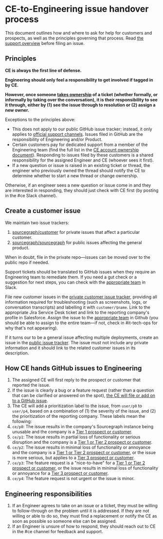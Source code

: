 # CE-to-Engineering issue handover process

This document outlines how and where to ask for help for customers and prospects, as well as the principles governing that process. Read [the support overview](support.md) before filing an issue.

## Principles

**CE is always the first line of defense.**

**Engineering should only feel a responsibility to get involved if tagged in by CE.**

**However, once someone [takes ownership](support.md#support-owners) of a ticket (whether formally, or informally by taking over the conversation), it is their responsibility to see it through, either by (1) see the issue through to resolution or (2) assign a new owner.**

Exceptions to the principles above:

- This does not apply to our public GitHub issue tracker; instead, it only applies to [official support channels](support.md). Issues filed in GitHub are the responsibility of Engineering and/or Product.
- Certain customers pay for dedicated support from a member of the Engineering team (find the full list in the [CE account ownership document](https://docs.google.com/spreadsheets/d/1EbAlUlMoZU-M2haRj0DoW3E7h7KG2D0vwLX3PlwL-h0/edit#gid=0)). Responding to issues filed by these customers is a shared responsibility for the assigned Engineer and CE (whoever sees it first).
- If a new question or issue is raised in an existing ticket or thread, the engineer who previously owned the thread should notify the CE to determine whether to start a new thread or change ownership.

Otherwise, if an engineer sees a new question or issue come in and they are interested in responding, they should just check with CE first (by posting in the #ce Slack channel).

## Create a customer issue

We maintain two issue trackers:

1. [sourcegraph/customer](https://github.com/sourcegraph/customer/issues) for private issues that affect a particular customer.
1. [sourcegraph/sourcegraph](https://github.com/sourcegraph/sourcegraph/issues) for public issues affecting the general product.

When in doubt, file in the private repo—issues can be moved over to the public repo if needed. 

Support tickets should be translated to GitHub issues when they require an Engineering team to remediate them. If you need a gut check or a suggestion for next steps, you can check with the [appropriate team](routing_questions.md) in Slack.

File new customer issues in the [private customer issue tracker](https://github.com/sourcegraph/customer/issues/new), providing all information required for troubleshooting (such as screenshots, logs, or conversation transcripts) and labelling it with `customer/$name`. Link to the appropriate Jira Service Desk ticket and link to the reporting company's profile in Salesforce. Assign the issue to the [appropriate team](routing_questions.md) in Github (you should be able to assign to the entire team—if not, check in #it-tech-ops for why that's not appearing).

If it turns our to be a general issue affecting multiple deployments, create an issue in the [public issue tracker](https://github.com/sourcegraph/sourcegraph/issues/new/choose). The issue must not include any private information and it should link to the related customer issues in its description.

## How CE hands GitHub issues to Engineering

1. The assigned CE will first reply to the prospect or customer that reported the issue.
1. If the issue is clearly a bug or a feature request (rather than a question that can be clarified or answered on the spot), [the CE will file or add on to a GitHub issue](customer_issues.md).
1. The CE will add a prioritization label to the issue, from `user/p0` to `user/p4`, based on a combination of (1) the severity of the issue, and (2) the prioritization of the reporting company. These labels mean the following:
  1. `ce/p0`: The issue results in the company's Sourcegraph instance being unusable and the company is a [Tier 1 prospect or customer](../sales/index.md#segmentation).
  1. `ce/p1`: The issue results in partial loss of functionality or serious disruption and the company is a [Tier 1 or Tier 2 prospect or customer](../sales/index.md#segmentation).
  1. `ce/p2`: The issue results in minimal loss of functionality or annoyance and the company is a [Tier 1 or Tier 2 prospect or customer](../sales/index.md#segmentation), or the issue is more serious, but applies to a [Tier 3 prospect or customer](../sales/index.md#segmentation).
  1. `ce/p3`: The feature request is a "nice-to-have" for a [Tier 1 or Tier 2 prospect or customer](../sales/index.md#segmentation), or the issue results in minimal loss of functionality or annoyance for a [Tier 3 prospect or customer](../sales/index.md#segmentation).
  1. `ce/p4`: The feature request is not urgent or the issue is minor.

## Engineering responsibilities

1. If an Engineer agrees to take on an issue or a ticket, they must be willing to follow-through on the problem until it is addressed. If they are not willing or able to do so, they must find a replacement or notify the CE as soon as possible so someone else can be assigned.
1. If an Engineer is unsure of how to respond, they should reach out to CE in the #ce channel for feedback and support.
